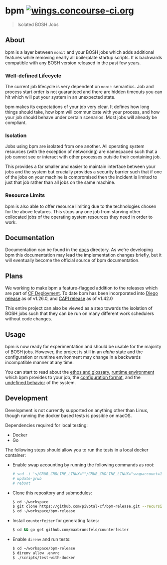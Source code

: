 # bpm [![wings.concourse-ci.org](https://wings.concourse-ci.org/api/v1/teams/bpm/pipelines/bpm/jobs/test-acceptance/badge)](https://wings.concourse-ci.org/teams/bpm/pipelines/bpm?groups=tests)

> Isolated BOSH Jobs

## About

bpm is a layer between `monit` and your BOSH jobs which adds additional
features while removing nearly all boilerplate startup scripts. It is backwards
compatible with any BOSH version released in the past few years.

### Well-defined Lifecycle

The current job lifecycle is very dependent on `monit` semantics. Job and
process start order is not guaranteed and there are hidden timeouts you can hit
which will put your system in an unexpected state.

bpm makes its expectations of your job very clear. It defines how long things
should take, how bpm will communicate with your process, and how your job
should behave under certain scenarios. Most jobs will already be compliant.

### Isolation

Jobs using bpm are isolated from one another. All operating system resources
(with the exception of networking) are namespaced such that a job cannot see or
interact with other processes outside their containing job.

This provides a far smaller and easier to maintain interface between your jobs
and the system but crucially provides a security barrier such that if one of
the jobs on your machine is compromised then the incident is limited to just
that job rather than all jobs on the same machine.

### Resource Limits

bpm is also able to offer resource limiting due to the technologies chosen for
the above features. This stops any one job from starving other collocated jobs
of the operating system resources they need in order to work.

## Documentation

Documentation can be found in the [docs](docs) directory. As we're developing
bpm this documentation may lead the implementation changes briefly, but it will
eventually become the official source of bpm documentation.

## Plans

We working to make bpm a feature-flagged addition to the releases which are
part of [CF Deployment](cf-deployment). To date bpm has been incorporated into
[Diego release](diego-release) as of v1.26.0, and [CAPI release](capi-release)
as of v1.42.0

This entire project can also be viewed as a step towards the isolation of BOSH
jobs such that they can be run on many different work schedulers without code
changes.

[cf-deployment]: https://github.com/cloudfoundry/cf-deployment
[diego-release]: https://github.com/cloudfoundry/diego-release/tree/v1.26.0
[capi-release]: https://github.com/cloudfoundry/capi-release/tree/1.42.0

## Usage

bpm is now ready for experimentation and should be usable for the majority of
BOSH jobs. However, the project is still in an *alpha* state and the
configuration or runtime environment may change in a backwards incompatible
manner at any time.

You can start to read about the [ethos and glossary](docs/bpm.md), [runtime
environment](docs/runtime.md) which bpm provides to your job, the
[configuration format](docs/config.md), and the [undefined
behavior](docs/undefined.md) of the system.

## Development

Development is not currently supported on anything other than Linux, though
running the docker based tests is possible on macOS.

Dependencies required for local testing:

* Docker
* Go

The following steps should allow you to run the tests in a local docker
container:

* Enable swap accounting by running the following commands as root:

    ```sh
    # sed -i 's/GRUB_CMDLINE_LINUX=""/GRUB_CMDLINE_LINUX="swapaccount=1"/' /etc/default/grub
    # update-grub
    # reboot
    ```

* Clone this repository and submodules:

    ```sh
    $ cd ~/workspace
    $ git clone https://github.com/pivotal-cf/bpm-release.git --recursive
    $ cd ~/workspace/bpm-release
    ```

* Install `counterfeiter` for generating fakes:

    ```sh
    $ cd && go get github.com/maxbrunsfeld/counterfeiter
    ```

* Enable `direnv` and run tests:

    ```sh
    $ cd ~/workspace/bpm-release
    $ direnv allow .envrc
    $ ./scripts/test-with-docker
    ```
